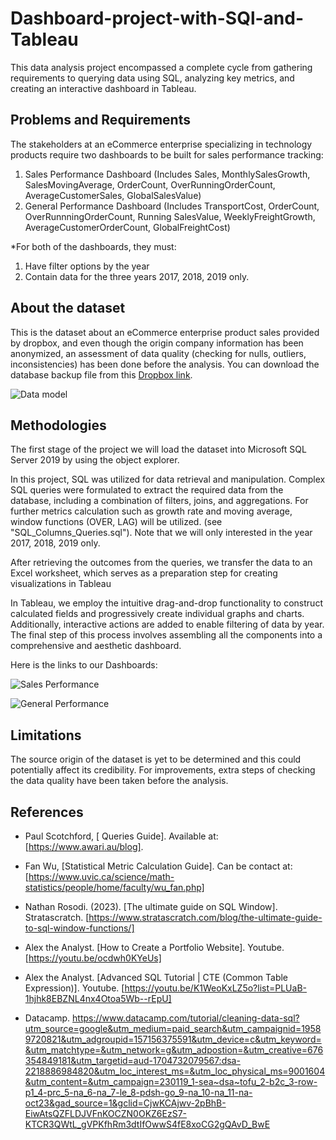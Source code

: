 # Dashboard-project-with-SQl-and-Tableau
This data analysis project encompassed a complete cycle from gathering requirements to querying data using SQL, analyzing key metrics, and creating an interactive dashboard in Tableau. 

## Problems and Requirements 
The stakeholders at an eCommerce enterprise specializing in technology products require two dashboards to be built for sales performance tracking:
1. Sales Performance Dashboard (Includes Sales, MonthlySalesGrowth, SalesMovingAverage, OrderCount, OverRunningOrderCount, AverageCustomerSales, GlobalSalesValue)
2. General Performance Dashboard (Includes TransportCost, OrderCount, OverRunnningOrderCount, Running SalesValue, WeeklyFreightGrowth, AverageCustomerOrderCount, GlobalFreightCost)

*For both of the dashboards, they must:
1. Have filter options by the year
2. Contain data for the three years 2017, 2018, 2019 only. 

## About the dataset 
This is the dataset about an eCommerce enterprise product sales provided by dropbox, and even though the origin company information has been anonymized, an assessment of data quality (checking for nulls, outliers, inconsistencies) has been done before the analysis. 
You can download the database backup file from this [Dropbox link](https://www.dropbox.com/s/36tizd0u8hwklla/The%20eCommerce%20database%20backup%20for%20SQL%202014%20users.zip?dl=0).

![Data model](https://user-images.githubusercontent.com/144747702/278792803-9ac88391-1c6d-4d58-a93c-fcec0687f502.png)

## Methodologies
The first stage of the project we will load the dataset into Microsoft SQL Server 2019 by using the object explorer.

In this project, SQL was utilized for data retrieval and manipulation. Complex SQL queries were formulated to extract the required data from the database, including a combination of filters, joins, and aggregations. For further metrics calculation such as growth rate and moving average, window functions (OVER, LAG) will be utilized. 
(see "SQL_Columns_Queries.sql"). Note that we will only interested in the year 2017, 2018, 2019 only. 

After retrieving the outcomes from the queries, we transfer the data to an Excel worksheet, which serves as a preparation step for creating visualizations in Tableau

In Tableau, we employ the intuitive drag-and-drop functionality to construct calculated fields and progressively create individual graphs and charts. Additionally, interactive actions are added to enable filtering of data by year. The final step of this process involves assembling all the components into a comprehensive and aesthetic dashboard.

Here is the links to our Dashboards:

![Sales Performance](https://public.tableau.com/app/profile/h.ki.t/viz/SalesPerformance_16984747516920/SalesPerformance)

![General Performance](https://public.tableau.com/app/profile/h.ki.t/viz/GeneralPerformance_16984748007190/GenearalPerformance)





## Limitations
The source origin of the dataset is yet to be determined and this could potentially affect its credibility. For improvements, extra steps of checking the data quality have been taken before the analysis.  


## References

- Paul Scotchford, [ Queries Guide]. Available at: [https://www.awari.au/blog].

- Fan Wu, [Statistical Metric Calculation Guide]. Can be contact at: [https://www.uvic.ca/science/math-statistics/people/home/faculty/wu_fan.php]

- Nathan Rosodi. (2023). [The ultimate guide on SQL Window]. Stratascratch. [https://www.stratascratch.com/blog/the-ultimate-guide-to-sql-window-functions/]

- Alex the Analyst. [How to Create a Portfolio Website]. Youtube. [https://youtu.be/ocdwh0KYeUs]

- Alex the Analyst. [Advanced SQL Tutorial | CTE (Common Table Expression)]. Youtube. [https://youtu.be/K1WeoKxLZ5o?list=PLUaB-1hjhk8EBZNL4nx4Otoa5Wb--rEpU]

- Datacamp. https://www.datacamp.com/tutorial/cleaning-data-sql?utm_source=google&utm_medium=paid_search&utm_campaignid=19589720821&utm_adgroupid=157156375591&utm_device=c&utm_keyword=&utm_matchtype=&utm_network=g&utm_adpostion=&utm_creative=676354849181&utm_targetid=aud-1704732079567:dsa-2218886984820&utm_loc_interest_ms=&utm_loc_physical_ms=9001604&utm_content=&utm_campaign=230119_1-sea~dsa~tofu_2-b2c_3-row-p1_4-prc_5-na_6-na_7-le_8-pdsh-go_9-na_10-na_11-na-oct23&gad_source=1&gclid=CjwKCAjwv-2pBhB-EiwAtsQZFLDJVFnKOCZN0OKZ6EzS7-KTCR3QWtL_gVPKfhRm3dtIfOwwS4fE8xoCG2gQAvD_BwE


